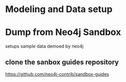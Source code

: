 # Modeling and Data setup

# Dump from Neo4j Sandbox
setups sample data demoed by neo4j

## clone the sanbox guides repository
https://github.com/neo4j-contrib/sandbox-guides
